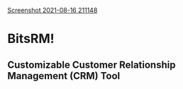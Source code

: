 [Screenshot 2021-08-16 211148](https://user-images.githubusercontent.com/55272244/130385729-2f5c0d34-4268-49c0-9602-3b1123f07cc6.png)
# BitsRM!

## Customizable Customer Relationship Management (CRM) Tool
